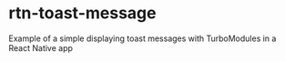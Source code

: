 # rtn-toast-message
Example of a simple displaying toast messages with TurboModules in a React Native app
